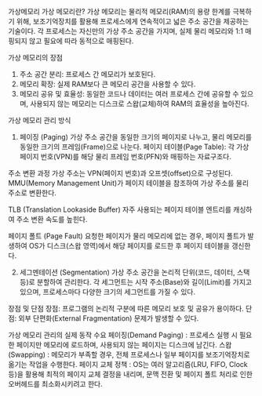 가상메모리
가상 메모리란?
가상 메모리는 물리적 메모리(RAM)의 용량 한계를 극복하기 위해, 보조기억장치를 활용해 프로세스에게 연속적이고 넓은 주소 공간을 제공하는 기술이다. 각 프로세스는 자신만의 가상 주소 공간을 가지며, 실제 물리 메모리와 1:1 매핑되지 않고 필요에 따라 동적으로 매핑된다.

가상 메모리의 장점
1. 주소 공간 분리: 프로세스 간 메모리가 보호된다.
2. 메모리 확장: 실제 RAM보다 큰 메모리 공간을 사용할 수 있다.
3. 메모리 공유 및 효율성: 동일한 코드나 데이터는 여러 프로세스 간에 공유할 수 있으며, 사용되지 않는 메모리는 디스크로 스왑(교체)하여 RAM의 효율성을 높아진다.

가상 메모리 관리 방식
1. 페이징 (Paging)
가상 주소 공간을 동일한 크기의 페이지로 나누고, 물리 메모리를 동일한 크기의 프레임(Frame)으로 나눈다.
페이지 테이블(Page Table): 각 가상 페이지 번호(VPN)를 해당 물리 프레임 번호(PFN)와 매핑하는 자료구조다.

주소 변환 과정
가상 주소는 VPN(페이지 번호)과 오프셋(offset)으로 구성된다.
MMU(Memory Management Unit)가 페이지 테이블을 참조하여 가상 주소를 물리 주소로 변환한다.

TLB (Translation Lookaside Buffer)
자주 사용되는 페이지 테이블 엔트리를 캐싱하여 주소 변환 속도를 높힌다.

페이지 폴트 (Page Fault)
요청한 페이지가 물리 메모리에 없는 경우, 페이지 폴트가 발생하여 OS가 디스크(스왑 영역)에서 해당 페이지를 로드한 후 페이지 테이블을 갱신한다.

2. 세그멘테이션 (Segmentation)
가상 주소 공간을 논리적 단위(코드, 데이터, 스택 등)로 분할하여 관리한다.
각 세그먼트는 시작 주소(Base)와 길이(Limit)를 가지고 있으며, 프로세스마다 다양한 크기의 세그먼트를 가질 수 있다.

장점 및 단점
장점: 프로그램의 논리적 구분에 따른 메모리 보호 및 공유가 용이하다.
단점: 외부 단편화(External Fragmentation) 문제가 발생할 수 있다.

가상 메모리 관리의 실제 동작
수요 페이징(Demand Paging) : 프로세스 실행 시 필요한 페이지만 메모리에 로드하며, 사용되지 않는 페이지는 디스크에 남긴다.
스왑(Swapping) : 메모리가 부족할 경우, 전체 프로세스나 일부 페이지를 보조기억장치로 옮기는 작업을 수행한다.
페이지 교체 정책 : OS는 여러 알고리즘(LRU, FIFO, Clock 등)을 활용해 최적의 페이지 교체 결정을 내리며, 문맥 전환 및 페이지 폴트 처리로 인한 오버헤드를 최소화시키려고 한다.